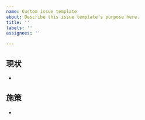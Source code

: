 ```yaml
---
name: Custom issue template
about: Describe this issue template's purpose here.
title: ''
labels: ''
assignees: ''

---
```


## 現状
- 


## 施策
-
